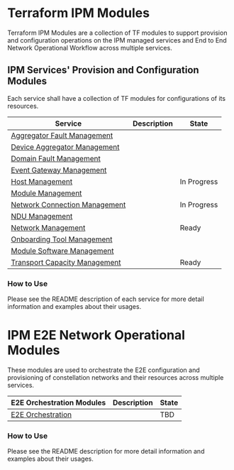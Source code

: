 # Terraform IPM Modules 
Terraform IPM Modules are a collection of TF modules to support provision and configuration operations on the IPM managed services and End to End Network Operational Workflow across multiple services. 

## IPM Services' Provision and Configuration Modules
Each service shall have a collection of TF modules for configurations of its resources.

| Service                                                   |  Description                                   | State  |
|-----------------------------------------------------------|------------------------------------------------|--------|
| [Aggregator Fault Management](aggregator-fault-mgnmt)     |                                                |        |
| [Device Aggregator Management](device-aggregator-mgnmt)   |                                                |        |
| [Domain Fault Management](domain-fault-mgnmt)             |                                                |        |
| [Event Gateway Management](event-gateway-mgnmt)           |                                                |        |
| [Host Management](host-mgnmt)                             |                                                | In Progress |
| [Module Management](module-mgnmt)                         |                                                |        |
| [Network Connection Management](network-connection-mgnmt) |                                                | In Progress |
| [NDU Management](ndu-mgnmt)                               |                                                |        |
| [Network Management](network-mgnmt)                       |                                                | Ready  |
| [Onboarding Tool Management](onboard-tool-mgnmt)          |                                                |        |
| [Module Software Management](module-software-mgnmt)       |                                                |        |
| [Transport Capacity Management](transport-capacity-mgnmt) |                                                | Ready  |

### How to Use
Please see the README description of each service for more detail information and examples about their usages.

# IPM E2E Network Operational Modules
These modules are used to orchestrate the E2E configuration and provisioning of constellation networks and their resources across multiple services.

| E2E Orchestration Modules                                 |  Description                                   | State  |
|-----------------------------------------------------------|------------------------------------------------|--------|
| [E2E Orchestration](e2e-orchestration)                    |                                                | TBD    |

### How to Use
Please see the README description for more detail information and examples about their usages.
